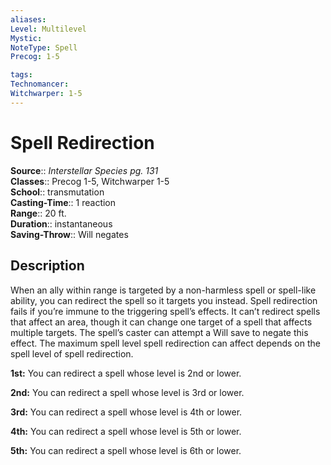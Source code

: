 ```yaml
---
aliases: 
Level: Multilevel
Mystic: 
NoteType: Spell
Precog: 1-5

tags: 
Technomancer: 
Witchwarper: 1-5
---
```


# Spell Redirection

**Source**:: _Interstellar Species pg. 131_  
**Classes**:: Precog 1-5, Witchwarper 1-5  
**School**:: transmutation  
**Casting-Time**:: 1 reaction  
**Range**:: 20 ft.  
**Duration**:: instantaneous  
**Saving-Throw**:: Will negates

## Description

When an ally within range is targeted by a non-harmless spell or spell-like ability, you can redirect the spell so it targets you instead. Spell redirection fails if you’re immune to the triggering spell’s effects. It can’t redirect spells that affect an area, though it can change one target of a spell that affects multiple targets. The spell’s caster can attempt a Will save to negate this effect. The maximum spell level spell redirection can affect depends on the spell level of spell redirection.  

**1st:** You can redirect a spell whose level is 2nd or lower.  

**2nd:** You can redirect a spell whose level is 3rd or lower.  

**3rd:** You can redirect a spell whose level is 4th or lower.  

**4th:** You can redirect a spell whose level is 5th or lower.  

**5th:** You can redirect a spell whose level is 6th or lower.
